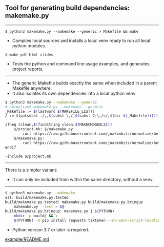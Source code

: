 ## Tool for generating build dependencies: makemake.py

---

```
$ python3 makemake.py --makemake --generic > Makefile && make
```

- Compiles local sources and installs a local venv ready to run all local python modules.

```
$ make pdf html slides
```

- Tests the python and command line usage examples, and generates project reports.

---

- The generic Makefile builds exactly the same when included in a parent Makefile anywhere. 
- It also isolates its own dependencies into a local python venv. 

```sh
$ python3 makemake.py --makemake --generic
# normalize$ makemake.py --makemake --generic
_Makefile := $(lastword $(MAKEFILE_LIST))
/ := $(patsubst ./,,$(subst \,/,$(subst C:\,/c/,$(dir $(_Makefile)))))

ifneq (clean,$(findstring clean,$(MAKECMDGOALS)))
    $/project.mk: $/makemake.py
	    curl https://raw.githubusercontent.com/joakimbits/normalize/better_mac_support/Makefile -o $@
    $/makemake.py:
	    curl https://raw.githubusercontent.com/joakimbits/normalize/better_mac_support/makemake.py -o $@
endif

-include $/project.mk

```

---

There is a simpler variant:

- It can only be included from within the same directory, without a venv.

---

```sh
$ python3 makemake.py --makemake
all: build/makemake.py.tested
build/makemake.py.tested: makemake.py build/makemake.py.bringup
	makemake.py --test > $@
build/makemake.py.bringup: makemake.py | $(PYTHON)
	mkdir -p build/ && \
	$(PYTHON) -m pip install requests tiktoken --no-warn-script-location > $@

```

- Python version 3.7 or later is required.

[example/README.md](example/README.md)